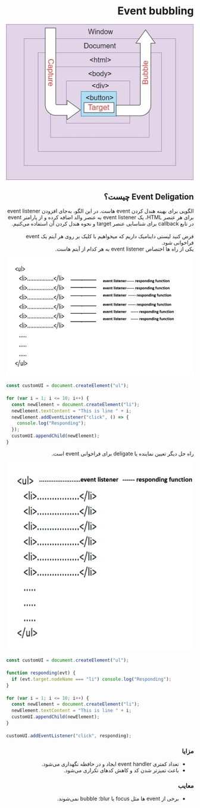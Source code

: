 <h1 dir="rtl">
Event bubbling
</h1>

<div align="center">
  
![Event bubbling](https://raw.githubusercontent.com/hosseinimh/javascript-tutorial/main/assets/event_bubbling.jpg)
</div>

<h2 dir="rtl">
Event Deligation چیست؟
</h2>

<div dir="rtl">
الگویی برای بهینه هندل کردن event هاست. در این الگو، به‌جای افزودن event listener برای هر عنصر HTML، یک event listener به عنصر والد اضافه کرده و از پارامتر event در تابع callback برای شناسایی عنصر target و نحوه هندل کردن آن استفاده می‌کنیم.
	<br/>
		<br/>
	فرض کنید لیستی داینامیک داریم که میخواهیم با کلیک بر روی هر آیتم یک event فراخوانی شود.
	<br/>
	یکی از راه ها اختصاص event listener به هر کدام از آیتم هاست.
</div>

<div align="center">
  
![Without event deligation](https://raw.githubusercontent.com/hosseinimh/javascript-tutorial/main/assets/without_event_deligation.png)
</div>

```js
const customUI = document.createElement("ul");

for (var i = 1; i <= 10; i++) {
  const newElement = document.createElement("li");
  newElement.textContent = "This is line " + i;
  newElement.addEventListener("click", () => {
    console.log("Responding");
  });
  customUI.appendChild(newElement);
}
```

<div dir="rtl">
راه حل دیگر تعیین نماینده یا deligate برای فراخوانی event است.
</div>

<div align="center">
  
![With event deligation](https://raw.githubusercontent.com/hosseinimh/javascript-tutorial/main/assets/with_event_deligation.png)
</div>

```js
const customUI = document.createElement("ul");

function responding(evt) {
  if (evt.target.nodeName === "li") console.log("Responding");
}

for (var i = 1; i <= 10; i++) {
  const newElement = document.createElement("li");
  newElement.textContent = "This is line " + i;
  customUI.appendChild(newElement);
}

customUI.addEventListener("click", responding);
```

<h3 dir="rtl">
مزایا
</h3>

<ul dir="rtl">
	<li>تعداد کمتری event handler ایجاد و در حافظه نگهداری می‌شود.</li>
		<li>باعث تمیزتر شدن کد و کاهش کدهای تکراری می‌شود.</li>
</ul>

<h3 dir="rtl">
معایب
</h3>

<ul dir="rtl">
	<li>برخی از event ها مثل focus یا blur؛ bubble نمی‌شوند.</li>
</ul>

